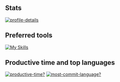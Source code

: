 ## Stats
[![profile-details](http://github-profile-summary-cards.vercel.app/api/cards/profile-details?username=tsvetkovatatiana&theme=transparent)](https://github-profile-summary-cards.vercel.app)

## Preferred tools
[![My Skills](https://skillicons.dev/icons?i=css,html,py)](https://skillicons.dev)  

## Productive time and top languages
[![productive-time?](http://github-profile-summary-cards.vercel.app/api/cards/productive-time?username=tsvetkovatatiana&theme=transparent)](https://github.com/vn7n24fzkq/github-profile-summary-cards)
[![most-commit-language?](http://github-profile-summary-cards.vercel.app/api/cards/most-commit-language?username=tsvetkovatatiana&theme=transparent)](https://github.com/vn7n24fzkq/github-profile-summary-cards)
